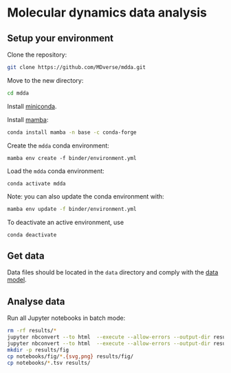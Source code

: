 # Molecular dynamics data analysis

## Setup your environment

Clone the repository:

```bash
git clone https://github.com/MDverse/mdda.git
```

Move to the new directory:

```bash
cd mdda
```

Install [miniconda](https://docs.conda.io/en/latest/miniconda.html).

Install [mamba](https://github.com/mamba-org/mamba):

```bash
conda install mamba -n base -c conda-forge
```

Create the `mdda` conda environment:
```
mamba env create -f binder/environment.yml
```

Load the `mdda` conda environment:
```
conda activate mdda
```

Note: you can also update the conda environment with:

```bash
mamba env update -f binder/environment.yml
```

To deactivate an active environment, use

```
conda deactivate
```

## Get data

Data files should be located in the `data` directory and comply with the [data model](https://github.com/MDverse/mdws/blob/main/docs/data_model.md).

## Analyse data

Run all Jupyter notebooks in batch mode:

```bash
rm -rf results/*
jupyter nbconvert --to html  --execute --allow-errors --output-dir results notebooks/paper_numbers_figures.ipynb
jupyter nbconvert --to html  --execute --allow-errors --output-dir results notebooks/search_MD_in_pubmed.ipynb
mkdir -p results/fig
cp notebooks/fig/*.{svg,png} results/fig/
cp notebooks/*.tsv results/
```
